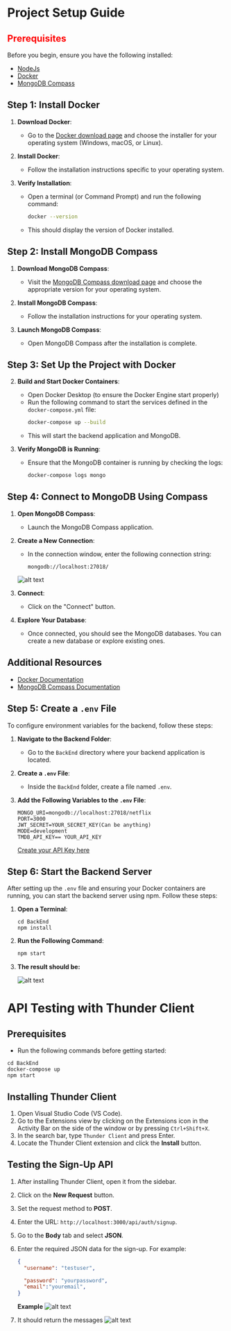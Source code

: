 # Project Setup Guide
## <span style="color:red">Prerequisites</span>

Before you begin, ensure you have the following installed:
- [NodeJs](https://nodejs.org/en)
- [Docker](https://docs.docker.com/get-docker/)
- [MongoDB Compass](https://www.mongodb.com/try/download/compass)

## Step 1: Install Docker

1. **Download Docker**:
   - Go to the [Docker download page](https://docs.docker.com/get-docker/) and choose the installer for your operating system (Windows, macOS, or Linux).

2. **Install Docker**:
   - Follow the installation instructions specific to your operating system.

3. **Verify Installation**:
   - Open a terminal (or Command Prompt) and run the following command:
     ```bash
     docker --version
     ```
   - This should display the version of Docker installed.

## Step 2: Install MongoDB Compass

1. **Download MongoDB Compass**:
   - Visit the [MongoDB Compass download page](https://www.mongodb.com/try/download/compass) and choose the appropriate version for your operating system.

2. **Install MongoDB Compass**:
   - Follow the installation instructions for your operating system.

3. **Launch MongoDB Compass**:
   - Open MongoDB Compass after the installation is complete.

## Step 3: Set Up the Project with Docker


2. **Build and Start Docker Containers**:
   - Open Docker Desktop (to ensure the Docker Engine start properly)
   - Run the following command to start the services defined in the `docker-compose.yml` file:
     ```bash
     docker-compose up --build
     ```
   - This will start the backend application and MongoDB.

3. **Verify MongoDB is Running**:
   - Ensure that the MongoDB container is running by checking the logs:
     ```bash
     docker-compose logs mongo
     ```

## Step 4: Connect to MongoDB Using Compass

1. **Open MongoDB Compass**:
   - Launch the MongoDB Compass application.

2. **Create a New Connection**:
   - In the connection window, enter the following connection string:
     ```
     mongodb://localhost:27018/
     ```

   ![alt text](./assets/readme/image.png)

3. **Connect**:
   - Click on the "Connect" button.

4. **Explore Your Database**:
   - Once connected, you should see the MongoDB databases. You can create a new database or explore existing ones.

## Additional Resources

- [Docker Documentation](https://docs.docker.com/)
- [MongoDB Compass Documentation](https://docs.mongodb.com/compass/current/)
## Step 5: Create a `.env` File

To configure environment variables for the backend, follow these steps:

1. **Navigate to the Backend Folder**:
   - Go to the `BackEnd` directory where your backend application is located.

2. **Create a `.env` File**:
   - Inside the `BackEnd` folder, create a file named `.env`.
   
3. **Add the Following Variables to the `.env` File**:
   ```plaintext
   MONGO_URI=mongodb://localhost:27018/netflix
   PORT=3000
   JWT_SECRET=YOUR_SECRET_KEY(Can be anything)
   MODE=development
   TMDB_API_KEY== YOUR_API_KEY
   ```
   [Create your API Key here](https://docs.google.com/document/d/1IZmmfqlSRUCd9nM815C4GmNrVdMSCzI4/edit?usp=sharing&ouid=114029001083127427651&rtpof=true&sd=true)
## Step 6: Start the Backend Server

After setting up the `.env` file and ensuring your Docker containers are running, you can start the backend server using npm. Follow these steps:


1. **Open a Terminal**:
   ```
   cd BackEnd
   npm install
   ```

2. **Run the Following Command**:
   ```bash
   npm start
3. **The result should be:**

   ![alt text](./assets/readme/image-1.png)
# API Testing with Thunder Client

## Prerequisites
   - Run the following commands before getting started:
   ```
   cd BackEnd
   docker-compose up
   npm start
   ```

## Installing Thunder Client

1. Open Visual Studio Code (VS Code).
2. Go to the Extensions view by clicking on the Extensions icon in the Activity Bar on the side of the window or by pressing `Ctrl+Shift+X`.
3. In the search bar, type `Thunder Client` and press Enter.
4. Locate the Thunder Client extension and click the **Install** button.

## Testing the Sign-Up API

1. After installing Thunder Client, open it from the sidebar.
2. Click on the **New Request** button.
3. Set the request method to **POST**.
4. Enter the URL: `http://localhost:3000/api/auth/signup`.
5. Go to the **Body** tab and select **JSON**.
6. Enter the required JSON data for the sign-up. For example:
   ```json
   {
     "username": "testuser",

     "password": "yourpassword",
     "email":"youremail",
   }
   ```
   **Example**
   ![alt text](./assets/readme/thunder-request.png)

7. It should return the messages
   ![alt text](./assets/readme/thunder-response.png)
